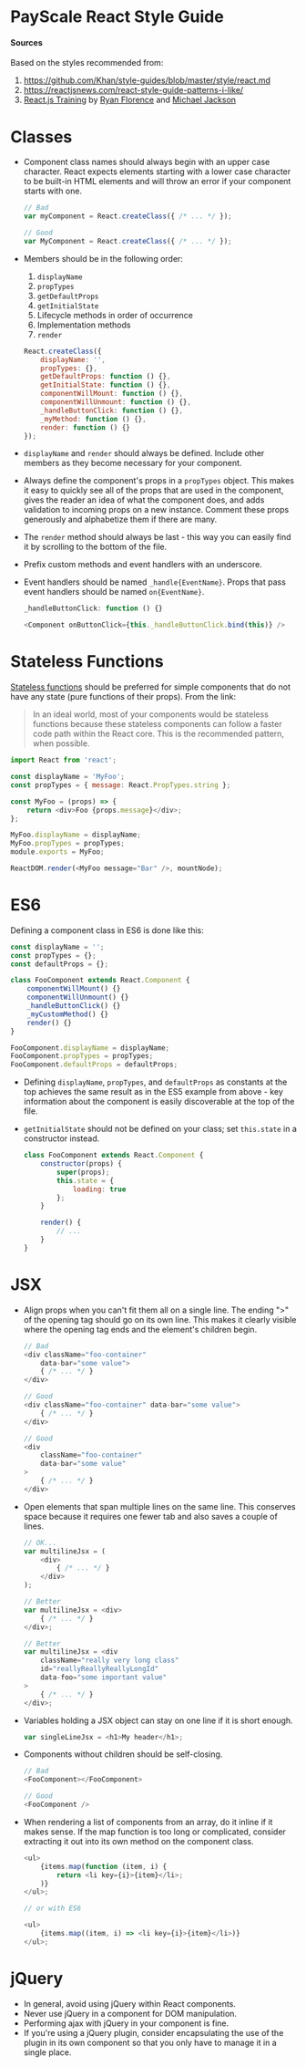 
# PayScale React Style Guide

#### Sources

Based on the styles recommended from:

1. https://github.com/Khan/style-guides/blob/master/style/react.md
2. https://reactjsnews.com/react-style-guide-patterns-i-like/
3. [React.js Training](https://reactjs-training.com/) by [Ryan Florence](https://twitter.com/ryanflorence) and [Michael Jackson](https://twitter.com/mjackson)


# Classes

* Component class names should always begin with an upper case character. React expects elements starting with a lower case character to be built-in HTML elements and will throw an error if your component starts with one.

    ```js
    // Bad
    var myComponent = React.createClass({ /* ... */ });

    // Good
    var MyComponent = React.createClass({ /* ... */ });
    ```

* Members should be in the following order:

    1. `displayName`
    2. `propTypes`
    3. `getDefaultProps`
    4. `getInitialState`
    5. Lifecycle methods in order of occurrence
    6. Implementation methods
    7. `render`

    ```js
    React.createClass({
        displayName: '',
        propTypes: {},
        getDefaultProps: function () {},
        getInitialState: function () {},
        componentWillMount: function () {},
        componentWillUnmount: function () {},
        _handleButtonClick: function () {},
        _myMethod: function () {},
        render: function () {}
    });
    ```
* `displayName` and `render` should always be defined. Include other members as they become necessary for your component.

* Always define the component's props in a `propTypes` object. This makes it easy to quickly see all of the props that are used in the component, gives the reader an idea of what the component does, and adds validation to incoming props on a new instance. Comment these props generously and alphabetize them if there are many.

* The `render` method should always be last - this way you can easily find it by scrolling to the bottom of the file.

* Prefix custom methods and event handlers with an underscore.

* Event handlers should be named `_handle{EventName}`. Props that pass event handlers should be named `on{EventName}`.

    ```js
    _handleButtonClick: function () {}
    ```

    ```js
    <Component onButtonClick={this._handleButtonClick.bind(this)} />
    ```

# Stateless Functions

[Stateless functions](https://facebook.github.io/react/docs/reusable-components.html#stateless-functions) should be preferred for simple components that do not have any state (pure functions of their props). From the link:

> In an ideal world, most of your components would be stateless functions because these stateless components can follow a faster code path within the React core. This is the recommended pattern, when possible.

```js
import React from 'react';

const displayName = 'MyFoo';
const propTypes = { message: React.PropTypes.string };

const MyFoo = (props) => {
    return <div>Foo {props.message}</div>;
};

MyFoo.displayName = displayName;
MyFoo.propTypes = propTypes;
module.exports = MyFoo;
```

```js
ReactDOM.render(<MyFoo message="Bar" />, mountNode);
```


# ES6

Defining a component class in ES6 is done like this:

```js
const displayName = '';
const propTypes = {};
const defaultProps = {};

class FooComponent extends React.Component {
    componentWillMount() {}
    componentWillUnmount() {}
    _handleButtonClick() {}
    _myCustomMethod() {}
    render() {}
}

FooComponent.displayName = displayName;
FooComponent.propTypes = propTypes;
FooComponent.defaultProps = defaultProps;
```

* Defining `displayName`, `propTypes`, and `defaultProps` as constants at the top achieves the same result as in the ES5 example from above - key information about the component is easily discoverable at the top of the file.

* `getInitialState` should not be defined on your class; set `this.state` in a constructor instead.

    ```js
    class FooComponent extends React.Component {
        constructor(props) {
            super(props);
            this.state = {
                loading: true
            };
        }

        render() {
            // ...
        }
    }
    ```


# JSX

* Align props when you can't fit them all on a single line. The ending ">" of the opening tag should go on its own line. This makes it clearly visible where the opening tag ends and the element's children begin.

    ```js
    // Bad
    <div className="foo-container"
        data-bar="some value">
        { /* ... */ }
    </div>

    // Good
    <div className="foo-container" data-bar="some value">
        { /* ... */ }
    </div>

    // Good
    <div
        className="foo-container"
        data-bar="some value"
    >
        { /* ... */ }
    </div>
    ```

* Open elements that span multiple lines on the same line. This conserves space because it requires one fewer tab and also saves a couple of lines.

    ```js
    // OK...
    var multilineJsx = (
        <div>
            { /* ... */ }
        </div>
    );

    // Better
    var multilineJsx = <div>
        { /* ... */ }
    </div>;

    // Better
    var multilineJsx = <div
        className="really very long class"
        id="reallyReallyReallyLongId"
        data-foo="some important value"
    >
        { /* ... */ }
    </div>;
    ```

* Variables holding a JSX object can stay on one line if it is short enough.

    ```js
    var singleLineJsx = <h1>My header</h1>;
    ```

* Components without children should be self-closing.

    ```js
    // Bad
    <FooComponent></FooComponent>

    // Good
    <FooComponent />
    ```

* When rendering a list of components from an array, do it inline if it makes sense. If the map function is too long or complicated, consider extracting it out into its own method on the component class.

    ```js
    <ul>
        {items.map(function (item, i) {
            return <li key={i}>{item}</li>;
        )}
    </ul>;

    // or with ES6

    <ul>
        {items.map((item, i) => <li key={i}>{item}</li>)}
    </ul>;
    ```


# jQuery

* In general, avoid using jQuery within React components.
* Never use jQuery in a component for DOM manipulation.
* Performing ajax with jQuery in your component is fine.
* If you're using a jQuery plugin, consider encapsulating the use of the plugin in its own component so that you only have to manage it in a single place.

